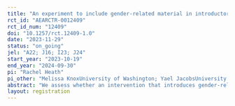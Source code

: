 ```yaml
---
title: "An experiment to include gender-related material in introductory microeconomics"
rct_id: "AEARCTR-0012409"
rct_id_num: "12409"
doi: "10.1257/rct.12409-1.0"
date: "2023-11-29"
status: "on_going"
jel: "A22; J16; I23; J24"
start_year: "2023-10-19"
end_year: "2024-09-30"
pi: "Rachel Heath"
pi_other: "Melissa KnoxUniversity of Washington; Yael JacobsUniversity of Washington"
abstract: "We assess whether an intervention that introduces gender-related material into an introductory economics course improves students’ sense of relevance and belonging, test scores, and application to the economics major."
layout: registration
---
```


